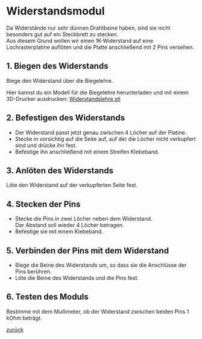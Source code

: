 <link rel="stylesheet" href="https://hi2272.github.io/StyleMD.css">

# Widerstandsmodul
Da Widerstände nur sehr dünnen Drahtbeine haben, sind sie nicht besonders gut auf ein Steckbrett zu stecken.  
Aus diesem Grund wollen wir einen 1K-Widerstand auf eine Lochrasterplatine auflöten und die Platte anschließend mit 2 Pins versehen.

## 1. Biegen des Widerstands

Biege den Widerstand über die Biegelehre.   

Hier kannst du ein Modell für die Biegelehre herunterladen und mit einem 3D-Drucker ausdrucken:
[Widerstandslehre.stl](Widerstandslehre.stl)  

## 2.  Befestigen des Widerstands  
- Der Widerstand passt jetzt genau zwischen 4 Löcher auf der Platine.   
- Stecke in vorsichtig auf die Seite auf, auf der die Löcher nicht verkupfert sind und drücke ihn fest.   
- Befestige ihn anschließend mit einem Streifen Klebeband.
## 3. Anlöten des Widerstands
Löte den Widerstand auf der verkupferten Seite fest.
## 4. Stecken der Pins
- Stecke die Pins in zwei Löcher neben dem Widerstand.  
Der Abstand soll wieder 4 Löcher betragen.
- Befestige sie mit einem Klebeband.
## 5. Verbinden der Pins mit dem Widerstand
- Biege die Beine des Widerstands um, so dass sie die Anschlüsse der Pins berühren.
- Löte die Beine des Widerstands und die Pins fest.
## 6. Testen des Moduls
Bestimme mit dem Multimeter, ob der Widerstand zwischen beiden Pins 1 kOhm beträgt.

[zurück](index.html)   
